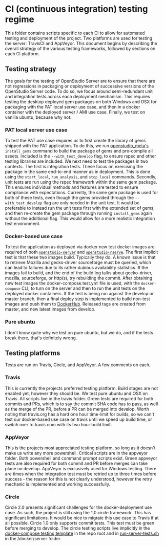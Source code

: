 # CI (continuous integration) testing regime

This folder contains scripts specific to each CI to allow for automated testing and deployment of the project. 
Two platforms are used for testing the server: TravisCI and AppVeyor. This document begins by describing the overall 
strategy of the various testing frameworks, followed by sections on each CI platform.

## Testing strategy

The goals for the testing of OpenStudio Server are to ensure that there are not regressions in packaging or deployment 
of successive versions of the OpenStudio Server code. To do so, we focus around semi-redundant unit and integration 
tests across each deployment mechanism. This requires testing the desktop deployed gem packages on both Windows and OSX 
for packaging with the PAT local server use case, and then in a docker container with the deployed server / AMI use 
case. Finally, we test on vanilla ubuntu, because why not.

### PAT local server use case

To test the PAT use case requires us to first create the library of gems shipped with the PAT application. To do this, 
we run [openstudio_meta's](https://github.com/NREL/OpenStudio-server/blob/develop/bin/openstudio_meta) `install_gems` 
command to build the package of gems and pre-compile all assets. Included is the `--with_test_develop` flag, to ensure 
rspec and other testing libraries are included. We next need to test the packages in two contexts. The first is 
integration tests. These focus on exercising the package in the same end-to-end manner as in deployment. This is done 
using the `start_local`, `run_analysis`, and `stop_local` commands. Secondly, unit tests are run using the rspec 
framework within the same gem package. This ensures individual methods and features are tested to ensure compliance 
with expectations. Currently, the same gem package is used for both of these tests, even though the gems provided 
through the `--with_test_develop` flag are only needed in the unit test. It would be preferable to instead run the unit 
tests first with the extended set of gems, and then re-create the gem package through running `install_gems` again 
without the additional flag. This would allow for a more realistic integration test environment.

### Docker-based use case

To test the application as deployed via docker new test docker images are required of both 
[`openstudio-server`](https://hub.docker.com/r/hhorsey/openstudio-server/tags/) and [`openstudio-rserve`](https://hub.docker.com/r/hhorsey/openstudio-rserve/tags/). 
The first implicit test is that these two images build. Typically they do. A known issue is that to retrieve Mozilla 
and gecko-driver sourceforge must be queried, which can lead to failures due to its rather dubious availability 
statistics. If the images fail to build, and the end of the build log talks about gecko-driver, mozilla, sourceforge, 
or http(s), try rebuilding the commit. After obtaining new test images the docker-compose.test.yml file is used, with 
the `docker-compose` CLI, to turn on the server and then to run the unit tests on the deployed docker containers. If 
the test is being run against the develop or master branch, then a final deploy step is implemented to build non-test 
images and push them to [DockerHub](https://github.com/NREL/OpenStudio-server/blob/develop/docker/deployment/scripts/deploy_docker.sh). 
Released tags are created from master, and new latest images from develop.

### Pure ubuntu

I don't know quite why we test on pure ubuntu, but we do, and if the tests break there, that's definitely wrong.

## Testing platforms

Tests are run on Travis, Circle, and AppVeyor. A few comments on each.

### Travis

This is currently the projects preferred testing platform. Build stages are not enabled yet, however they should be. We 
test pure ubuntu and OSX on Travis. All scripts live in the travis folder. Green tests are required for both commits 
and PRs, which is to say the commit SHA code has to pass, as well as the merge of the PR, before a PR can be merged 
into develop. Worth noting that travis.org has a hard one hour time-limit for builds, so we can't test our docker-based 
use case on travis until we speed up build time, or switch over to travis.com with its two hour build limit.

### AppVeyor

This is the projects most appreciated testing platform, so long as it doesn't make us write any more powershell. 
Critical scripts are in the appveyor folder. Both powershell and command prompt scripts exist. Green appveyor tests are 
also required for both commit and PR before merges can take place on develop. AppVeyor is exclusively used for Windows 
testing. There are times when the integration test must be retried up to three times before success - the reason for 
this is not clearly understood, however the retry mechanic is implemented and working successfully. 

### Circle

Circle 2.0 presents significant challenges for the docker-deployment use case. As such, the project is still using the 
1.0 circle framework. This has significant limitations. It would be nice to migrate this use case to Travis if at all
possible. Circle 1.0 only supports commit tests. This test must be green before merging to develop. The circle testing 
scripts live implicitly in the [docker-compose testing template](https://github.com/NREL/OpenStudio-server/blob/develop/docker-compose.test.yml) 
in the repo root and in [run-server-tests.sh](https://github.com/NREL/OpenStudio-server/blob/develop/docker/server/run-server-tests.sh) 
in the /docker/server folder.
